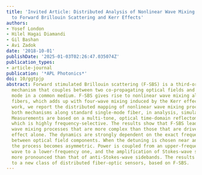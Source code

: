 ```yaml
---
title: 'Invited Article: Distributed Analysis of Nonlinear Wave Mixing in Fiber Due
  to Forward Brillouin Scattering and Kerr Effects'
authors:
- Yosef London
- Hilel Hagai Diamandi
- Gil Bashan
- Avi Zadok
date: '2018-10-01'
publishDate: '2025-01-03T02:26:47.035074Z'
publication_types:
- article-journal
publication: '*APL Photonics*'
doi: 10/ggtpjp
abstract: Forward stimulated Brillouin scattering (F-SBS) is a third-order nonlinear-optical
  mechanism that couples between two co-propagating optical fields and a guided acoustic
  mode in a common medium. F-SBS gives rise to nonlinear wave mixing along optical
  fibers, which adds up with four-wave mixing induced by the Kerr effect. In this
  work, we report the distributed mapping of nonlinear wave mixing processes involving
  both mechanisms along standard single-mode fiber, in analysis, simulation, and experiment.
  Measurements are based on a multi-tone, optical time-domain reflectometry setup,
  which is highly frequency-selective. The results show that F-SBS leads to nonlinear
  wave mixing processes that are more complex than those that are driven by the Kerr
  effect alone. The dynamics are strongly dependent on the exact frequency detuning
  between optical field components. When the detuning is chosen near an F-SBS resonance,
  the process becomes asymmetric. Power is coupled from an upper-frequency input pump
  wave to a lower-frequency one, and the amplification of Stokes-wave sidebands is
  more pronounced than that of anti-Stokes-wave sidebands. The results are applicable
  to a new class of distributed fiber-optic sensors, based on F-SBS.
---
```

